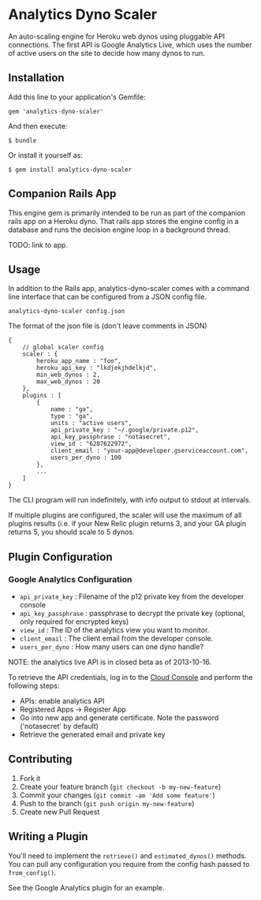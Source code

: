 # Analytics Dyno Scaler

An auto-scaling engine for Heroku web dynos using pluggable API connections.
The first API is Google Analytics Live, which uses the number of active users
on the site to decide how many dynos to run.

## Installation

Add this line to your application's Gemfile:

    gem 'analytics-dyno-scaler'

And then execute:

    $ bundle

Or install it yourself as:

    $ gem install analytics-dyno-scaler

## Companion Rails App

This engine gem is primarily intended to be run as part of the companion rails
app on a Heroku dyno. That rails app stores the engine config in a database and
runs the decision engine loop in a background thread.

TODO: link to app.

## Usage

In addition to the Rails app, analytics-dyno-scaler comes with a command line
interface that can be configured from a JSON config file.

    analytics-dyno-scaler config.json

The format of the json file is (don't leave comments in JSON)

    {
        // global scaler config
        scaler : {
            heroku_app_name : "foo",
            heroku_api_key : "lkdjekjhdelkjd",
            min_web_dynos : 2,
            max_web_dynos : 20
        },
        plugins : [
            {
                name : "ga",
                type : "ga",
                units : "active users",
                api_private_key : "~/.google/private.p12",
                api_key_passphrase : "notasecret",
                view_id : "6287622972",
                client_email : "your-app@developer.gserviceaccount.com",
                users_per_dyno : 100
            },
            ...
        ]
    }

The CLI program  will run indefinitely, with info output to stdout at intervals.

If multiple plugins are configured, the scaler will use the maximum of all
plugins results (i.e. if your New Relic plugin returns 3, and your GA plugin
returns 5, you should scale to 5 dynos.

## Plugin Configuration

### Google Analytics Configuration

- `api_private_key` : Filename of the p12 private key from the developer console
- `api_key_passphrase` : passphrase to decrypt the private key (optional, only required for encrypted keys)
- `view_id` : The ID of the analytics view you want to monitor.
- `client_email` : The client email from the developer console.
- `users_per_dyno` : How many users can one dyno handle?

NOTE: the analytics live API is in closed beta as of 2013-10-16.

To retrieve the API credentials, log in to the [Cloud Console](https://cloud.google.com/console#/project) and perform the following steps:

- APIs: enable analytics API
- Registered Apps -> Register App
- Go into new app and generate certificate. Note the password ('notasecret' by
  default)
- Retrieve the generated email and private key

## Contributing

1. Fork it
2. Create your feature branch (`git checkout -b my-new-feature`)
3. Commit your changes (`git commit -am 'Add some feature'`)
4. Push to the branch (`git push origin my-new-feature`)
5. Create new Pull Request

## Writing a Plugin

You'll need to implement the `retrieve()` and `estimated_dynos()` methods.
You can pull any configuration you require from the config hash passed to
`from_config()`.

See the Google Analytics plugin for an example.

